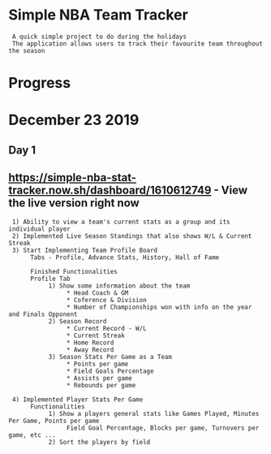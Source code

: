 # Simple NBA Team Tracker
     A quick simple project to do during the holidays 
     The application allows users to track their favourite team throughout the season

# Progress
# December 23 2019
## Day 1 
## https://simple-nba-stat-tracker.now.sh/dashboard/1610612749 - View the live version right now

     1) Ability to view a team's current stats as a group and its individual player
     2) Implemented Live Season Standings that also shows W/L & Current Streak
     3) Start Implementing Team Profile Board
          Tabs - Profile, Advance Stats, History, Hall of Fame

          Finished Functionalities
          Profile Tab
               1) Show some information about the team
                    * Head Coach & GM
                    * Coference & Division 
                    * Number of Championships won with info on the year and Finals Opponent
               2) Season Record 
                    * Current Record - W/L
                    * Current Streak
                    * Home Record 
                    * Away Record
               3) Season Stats Per Game as a Team
                    * Points per game
                    * Field Goals Percentage
                    * Assists per game
                    * Rebounds per game

     4) Implemented Player Stats Per Game
          Functionalities 
               1) Show a players general stats like Games Played, Minutes Per Game, Points per game
                    Field Goal Percentage, Blocks per game, Turnovers per game, etc ...
               2) Sort the players by field


